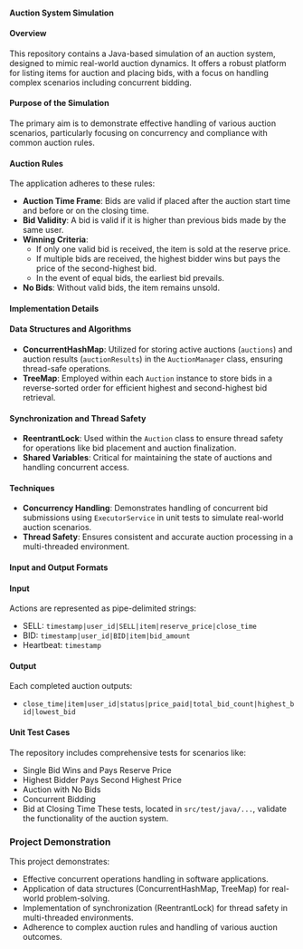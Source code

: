 #### Auction System Simulation

#### Overview
This repository contains a Java-based simulation of an auction system, designed to mimic real-world auction dynamics. It offers a robust platform for listing items for auction and placing bids, with a focus on handling complex scenarios including concurrent bidding.

#### Purpose of the Simulation
The primary aim is to demonstrate effective handling of various auction scenarios, particularly focusing on concurrency and compliance with common auction rules.

#### Auction Rules
The application adheres to these rules:
- **Auction Time Frame**: Bids are valid if placed after the auction start time and before or on the closing time.
- **Bid Validity**: A bid is valid if it is higher than previous bids made by the same user.
- **Winning Criteria**:
   - If only one valid bid is received, the item is sold at the reserve price.
   - If multiple bids are received, the highest bidder wins but pays the price of the second-highest bid.
   - In the event of equal bids, the earliest bid prevails.
- **No Bids**: Without valid bids, the item remains unsold.

#### Implementation Details
#### Data Structures and Algorithms
- **ConcurrentHashMap**: Utilized for storing active auctions (`auctions`) and auction results (`auctionResults`) in the `AuctionManager` class, ensuring thread-safe operations.
- **TreeMap**: Employed within each `Auction` instance to store bids in a reverse-sorted order for efficient highest and second-highest bid retrieval.

#### Synchronization and Thread Safety
- **ReentrantLock**: Used within the `Auction` class to ensure thread safety for operations like bid placement and auction finalization.
- **Shared Variables**: Critical for maintaining the state of auctions and handling concurrent access.

#### Techniques
- **Concurrency Handling**: Demonstrates handling of concurrent bid submissions using `ExecutorService` in unit tests to simulate real-world auction scenarios.
- **Thread Safety**: Ensures consistent and accurate auction processing in a multi-threaded environment.

#### Input and Output Formats
#### Input
Actions are represented as pipe-delimited strings:
- SELL: `timestamp|user_id|SELL|item|reserve_price|close_time`
- BID: `timestamp|user_id|BID|item|bid_amount`
- Heartbeat: `timestamp`

#### Output
Each completed auction outputs:
- `close_time|item|user_id|status|price_paid|total_bid_count|highest_bid|lowest_bid`

#### Unit Test Cases
The repository includes comprehensive tests for scenarios like:
- Single Bid Wins and Pays Reserve Price
- Highest Bidder Pays Second Highest Price
- Auction with No Bids
- Concurrent Bidding
- Bid at Closing Time
These tests, located in `src/test/java/...`, validate the functionality of the auction system.

### Project Demonstration
This project demonstrates:
- Effective concurrent operations handling in software applications.
- Application of data structures (ConcurrentHashMap, TreeMap) for real-world problem-solving.
- Implementation of synchronization (ReentrantLock) for thread safety in multi-threaded environments.
- Adherence to complex auction rules and handling of various auction outcomes.
